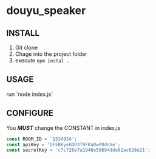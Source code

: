 # douyu_speaker

## INSTALL

1. Git clone
2. Chage into the project folder
3. execute `npm instal .`

## USAGE
run `node index.js'

## CONFIGURE

You ***MUST*** change the CONSTANT in index.js

```javascript
const ROOM_ID = '1534934';
const apiKey = 'GFEBKyeGDD3T9FKa0wP8dnhe';
const secretKey = 'c7c728e7a1946e50894dde02ac628e21';
```
